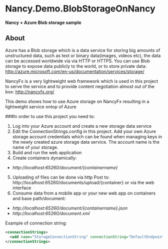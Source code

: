 # Nancy.Demo.BlobStorageOnNancy

**Nancy + Azure Blob storage sample**

## About
Azure has a Blob storage which is a data service for storing big amounts of unstructured data,
such as text or binary data(images, videos etc), the data can be accessed worldwide via via HTTP or HTTPS.
You can use Blob storage to expose data publicly to the world, or to store private data:
http://azure.microsoft.com/en-us/documentation/services/storage/

NancyFx is a very lightweight web framework which is used in this project to serve the service
and to provide content negotiation almost out of the box:
http://nancyfx.org/

This demo shows how to use Azure storage on NancyFx resulting in a lightweight service ontop of Azure

###In order to use this project you need to:
1. Log into your Azure account and create a new storage data service
2. Edit the ConnectionStrings.config in this project. Add your own Azure storage account
credentials which can be found when managing keys in the newly created azure storage data service. 
The account name is the name of your storage.
3. Build and run the web application
4. Create containers dynamically:
  - *http://localhost:65260/document/{containername}*
5. Uploading of files can be done via http Post to:
http://localhost:65260/documents/upload/{container} or via the web interface
6. Consume data from a mobile app or your new web app on containers and base path/document:
  - *http://localhost:65260/document/{containername}.json*
  - *http://localhost:65260/document.xml*

Example of connection string: 
```xml
<connectionStrings>
  <add name="StorageConnectionString" connectionString="DefaultEndpointsProtocol=https;AccountName=storagesample;AccountKey=KWPLd0r[...]DHptbeIHy5l/Yhg==" />
</connectionStrings>
```





